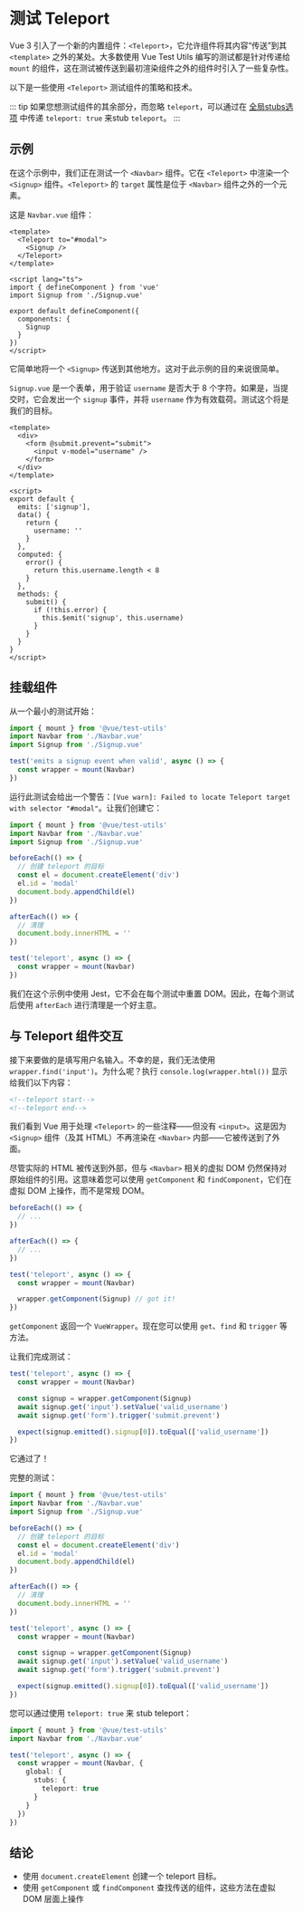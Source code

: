 # 测试 Teleport

Vue 3 引入了一个新的内置组件：`<Teleport>`，它允许组件将其内容“传送”到其 `<template>` 之外的某处。大多数使用 Vue Test Utils 编写的测试都是针对传递给 `mount` 的组件，这在测试被传送到最初渲染组件之外的组件时引入了一些复杂性。

以下是一些使用 `<Teleport>` 测试组件的策略和技术。

::: tip
如果您想测试组件的其余部分，而忽略 `teleport`，可以通过在 [全局stubs选项](../../api/#global-stubs) 中传递 `teleport: true` 来stub `teleport`。
:::

## 示例

在这个示例中，我们正在测试一个 `<Navbar>` 组件。它在 `<Teleport>` 中渲染一个 `<Signup>` 组件。`<Teleport>` 的 `target` 属性是位于 `<Navbar>` 组件之外的一个元素。

这是 `Navbar.vue` 组件：

```vue
<template>
  <Teleport to="#modal">
    <Signup />
  </Teleport>
</template>

<script lang="ts">
import { defineComponent } from 'vue'
import Signup from './Signup.vue'

export default defineComponent({
  components: {
    Signup
  }
})
</script>
```

它简单地将一个 `<Signup>` 传送到其他地方。这对于此示例的目的来说很简单。

`Signup.vue` 是一个表单，用于验证 `username` 是否大于 8 个字符。如果是，当提交时，它会发出一个 `signup` 事件，并将 `username` 作为有效载荷。测试这个将是我们的目标。

```vue
<template>
  <div>
    <form @submit.prevent="submit">
      <input v-model="username" />
    </form>
  </div>
</template>

<script>
export default {
  emits: ['signup'],
  data() {
    return {
      username: ''
    }
  },
  computed: {
    error() {
      return this.username.length < 8
    }
  },
  methods: {
    submit() {
      if (!this.error) {
        this.$emit('signup', this.username)
      }
    }
  }
}
</script>
```

## 挂载组件

从一个最小的测试开始：

```ts
import { mount } from '@vue/test-utils'
import Navbar from './Navbar.vue'
import Signup from './Signup.vue'

test('emits a signup event when valid', async () => {
  const wrapper = mount(Navbar)
})
```

运行此测试会给出一个警告：`[Vue warn]: Failed to locate Teleport target with selector "#modal"`。让我们创建它：

```ts {5-15}
import { mount } from '@vue/test-utils'
import Navbar from './Navbar.vue'
import Signup from './Signup.vue'

beforeEach(() => {
  // 创建 teleport 的目标
  const el = document.createElement('div')
  el.id = 'modal'
  document.body.appendChild(el)
})

afterEach(() => {
  // 清理
  document.body.innerHTML = ''
})

test('teleport', async () => {
  const wrapper = mount(Navbar)
})
```

我们在这个示例中使用 Jest，它不会在每个测试中重置 DOM。因此，在每个测试后使用 `afterEach` 进行清理是一个好主意。

## 与 Teleport 组件交互

接下来要做的是填写用户名输入。不幸的是，我们无法使用 `wrapper.find('input')`。为什么呢？执行 `console.log(wrapper.html())` 显示给我们以下内容：

```html
<!--teleport start-->
<!--teleport end-->
```

我们看到 Vue 用于处理 `<Teleport>` 的一些注释——但没有 `<input>`。这是因为 `<Signup>` 组件（及其 HTML）不再渲染在 `<Navbar>` 内部——它被传送到了外面。

尽管实际的 HTML 被传送到外部，但与 `<Navbar>` 相关的虚拟 DOM 仍然保持对原始组件的引用。这意味着您可以使用 `getComponent` 和 `findComponent`，它们在虚拟 DOM 上操作，而不是常规 DOM。

```ts {12}
beforeEach(() => {
  // ...
})

afterEach(() => {
  // ...
})

test('teleport', async () => {
  const wrapper = mount(Navbar)

  wrapper.getComponent(Signup) // got it!
})
```

`getComponent` 返回一个 `VueWrapper`。现在您可以使用 `get`、`find` 和 `trigger` 等方法。

让我们完成测试：

```ts {4-8}
test('teleport', async () => {
  const wrapper = mount(Navbar)

  const signup = wrapper.getComponent(Signup)
  await signup.get('input').setValue('valid_username')
  await signup.get('form').trigger('submit.prevent')

  expect(signup.emitted().signup[0]).toEqual(['valid_username'])
})
```

它通过了！

完整的测试：

```ts
import { mount } from '@vue/test-utils'
import Navbar from './Navbar.vue'
import Signup from './Signup.vue'

beforeEach(() => {
  // 创建 teleport 的目标
  const el = document.createElement('div')
  el.id = 'modal'
  document.body.appendChild(el)
})

afterEach(() => {
  // 清理
  document.body.innerHTML = ''
})

test('teleport', async () => {
  const wrapper = mount(Navbar)

  const signup = wrapper.getComponent(Signup)
  await signup.get('input').setValue('valid_username')
  await signup.get('form').trigger('submit.prevent')

  expect(signup.emitted().signup[0]).toEqual(['valid_username'])
})
```

您可以通过使用 `teleport: true` 来 stub teleport：

```ts
import { mount } from '@vue/test-utils'
import Navbar from './Navbar.vue'

test('teleport', async () => {
  const wrapper = mount(Navbar, {
    global: {
      stubs: {
        teleport: true
      }
    }
  })
})
```

## 结论

- 使用 `document.createElement` 创建一个 teleport 目标。
- 使用 `getComponent` 或 `findComponent` 查找传送的组件，这些方法在虚拟 DOM 层面上操作
